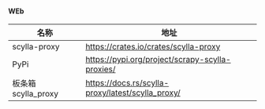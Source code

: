 #### WEb
|名称|地址|
|------------------------|----------------------------------|
|scylla-proxy|https://crates.io/crates/scylla-proxy|
|PyPi|https://pypi.org/project/scrapy-scylla-proxies/|
|板条箱scylla_proxy|https://docs.rs/scylla-proxy/latest/scylla_proxy/|
